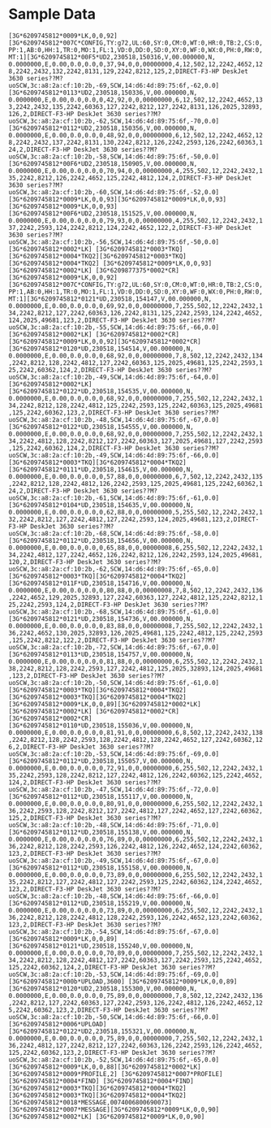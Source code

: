 # Sample Data

`
[3G*6209745812*0009*LK,0,0,92][3G*6209745812*007C*CONFIG,TY:g72,UL:60,SY:0,CM:0,WT:0,HR:0,TB:2,CS:0,PP:1,AB:0,HH:1,TR:0,MO:1,FL:1,VD:0,DD:0,SD:0,XY:0,WF:0,WX:0,PH:0,RW:0,MT:1][3G*6209745812*00F5*UD2,230518,150316,V,00.000000,N, 0.0000000,E,0.00,0.0,0.0,0,37,94,0,0,00000000,4,12,502,12,2242,4652,128,2242,2432,132,2242,8131,129,2242,8212,125,2,DIRECT-F3-HP DeskJet 3630 series??M?uoSCW,3c:a8:2a:cf:10:2b,-69,SCW,14:d6:4d:89:75:6f,-62,0.0][3G*6209745812*0113*UD2,230518,150336,V,00.000000,N, 0.0000000,E,0.00,0.0,0.0,0,42,92,0,0,00000000,6,12,502,12,2242,4652,133,2242,2432,135,2242,60363,127,2242,8212,127,2242,8131,126,2025,32893,126,2,DIRECT-F3-HP DeskJet 3630 series??M?uoSCW,3c:a8:2a:cf:10:2b,-62,SCW,14:d6:4d:89:75:6f,-70,0.0][3G*6209745812*0112*UD2,230518,150356,V,00.000000,N, 0.0000000,E,0.00,0.0,0.0,0,48,92,0,0,00000000,6,12,502,12,2242,4652,128,2242,2432,137,2242,8131,130,2242,8212,126,2242,2593,126,2242,60363,124,2,DIRECT-F3-HP DeskJet 3630 series??M?uoSCW,3c:a8:2a:cf:10:2b,-58,SCW,14:d6:4d:89:75:6f,-50,0.0][3G*6209745812*00F6*UD2,230518,150905,V,00.000000,N, 0.0000000,E,0.00,0.0,0.0,0,70,94,0,0,00000000,4,255,502,12,2242,2432,135,2242,8212,126,2242,4652,125,2242,4812,124,2,DIRECT-F3-HP DeskJet 3630 series??M?uoSCW,3c:a8:2a:cf:10:2b,-60,SCW,14:d6:4d:89:75:6f,-52,0.0][3G*6209745812*0009*LK,0,0,93][3G*6209745812*0009*LK,0,0,93]
[3G*6209745812*0009*LK,0,0,93][3G*6209745812*00F6*UD2,230518,151525,V,00.000000,N, 0.0000000,E,0.00,0.0,0.0,0,79,93,0,0,00000000,4,255,502,12,2242,2432,137,2242,2593,124,2242,8212,124,2242,4652,122,2,DIRECT-F3-HP DeskJet 3630 series??M?uoSCW,3c:a8:2a:cf:10:2b,-56,SCW,14:d6:4d:89:75:6f,-50,0.0][3G*6209745812*0002*LK]
[3G*6209745812*0003*TKQ][3G*6209745812*0004*TKQ2][3G*6209745812*0003*TKQ][3G*6209745812*0004*TKQ2]
[3G*6209745812*0009*LK,0,0,93][3G*6209745812*0002*LK]
[3G*6209877375*0002*CR]
[3G*6209745812*0009*LK,0,0,92][3G*6209745812*007C*CONFIG,TY:g72,UL:60,SY:0,CM:0,WT:0,HR:0,TB:2,CS:0,PP:1,AB:0,HH:1,TR:0,MO:1,FL:1,VD:0,DD:0,SD:0,XY:0,WF:0,WX:0,PH:0,RW:0,MT:1][3G*6209745812*0121*UD,230518,154147,V,00.000000,N, 0.0000000,E,0.00,0.0,0.0,0,69,92,0,0,00000000,7,255,502,12,2242,2432,134,2242,8212,127,2242,60363,126,2242,8131,125,2242,2593,124,2242,4652,124,2025,49681,123,2,DIRECT-F3-HP DeskJet 3630 series??M?uoSCW,3c:a8:2a:cf:10:2b,-55,SCW,14:d6:4d:89:75:6f,-66,0.0][3G*6209745812*0002*LK]
[3G*6209745812*0002*CR]
[3G*6209745812*0009*LK,0,0,92][3G*6209745812*0002*CR][3G*6209745812*0120*UD,230518,154514,V,00.000000,N, 0.0000000,E,0.00,0.0,0.0,0,68,92,0,0,00000000,7,8,502,12,2242,2432,134,2242,8212,128,2242,4812,127,2242,60363,125,2025,49681,125,2242,2593,125,2242,60362,124,2,DIRECT-F3-HP DeskJet 3630 series??M?uoSCW,3c:a8:2a:cf:10:2b,-49,SCW,14:d6:4d:89:75:6f,-64,0.0][3G*6209745812*0002*LK]
[3G*6209745812*0122*UD,230518,154535,V,00.000000,N, 0.0000000,E,0.00,0.0,0.0,0,68,92,0,0,00000000,7,255,502,12,2242,2432,134,2242,8212,128,2242,4812,125,2242,2593,125,2242,60363,125,2025,49681,125,2242,60362,123,2,DIRECT-F3-HP DeskJet 3630 series??M?uoSCW,3c:a8:2a:cf:10:2b,-48,SCW,14:d6:4d:89:75:6f,-67,0.0][3G*6209745812*0122*UD,230518,154555,V,00.000000,N, 0.0000000,E,0.00,0.0,0.0,0,68,92,0,0,00000000,7,255,502,12,2242,2432,134,2242,4812,128,2242,8212,127,2242,60363,127,2025,49681,127,2242,2593,125,2242,60362,124,2,DIRECT-F3-HP DeskJet 3630 series??M?uoSCW,3c:a8:2a:cf:10:2b,-49,SCW,14:d6:4d:89:75:6f,-66,0.0][3G*6209745812*0003*TKQ][3G*6209745812*0004*TKQ2][3G*6209745812*0111*UD,230518,154615,V,00.000000,N, 0.0000000,E,0.00,0.0,0.0,0,57,88,0,0,00000000,6,7,502,12,2242,2432,135,2242,8212,128,2242,4812,126,2242,2593,125,2025,49681,125,2242,60362,124,2,DIRECT-F3-HP DeskJet 3630 series??M?uoSCW,3c:a8:2a:cf:10:2b,-61,SCW,14:d6:4d:89:75:6f,-61,0.0][3G*6209745812*0104*UD,230518,154635,V,00.000000,N, 0.0000000,E,0.00,0.0,0.0,0,62,88,0,0,00000000,5,255,502,12,2242,2432,132,2242,8212,127,2242,4812,127,2242,2593,124,2025,49681,123,2,DIRECT-F3-HP DeskJet 3630 series??M?uoSCW,3c:a8:2a:cf:10:2b,-68,SCW,14:d6:4d:89:75:6f,-58,0.0][3G*6209745812*0112*UD,230518,154656,V,00.000000,N, 0.0000000,E,0.00,0.0,0.0,0,65,88,0,0,00000008,6,255,502,12,2242,2432,134,2242,4812,127,2242,4652,126,2242,8212,126,2242,2593,124,2025,49681,120,2,DIRECT-F3-HP DeskJet 3630 series??M?uoSCW,3c:a8:2a:cf:10:2b,-62,SCW,14:d6:4d:89:75:6f,-65,0.0][3G*6209745812*0003*TKQ][3G*6209745812*0004*TKQ2][3G*6209745812*011F*UD,230518,154716,V,00.000000,N, 0.0000000,E,0.00,0.0,0.0,0,80,88,0,0,00000008,7,8,502,12,2242,2432,136,2242,4652,129,2025,32893,127,2242,60363,127,2242,4812,125,2242,8212,125,2242,2593,124,2,DIRECT-F3-HP DeskJet 3630 series??M?uoSCW,3c:a8:2a:cf:10:2b,-68,SCW,14:d6:4d:89:75:6f,-61,0.0][3G*6209745812*0121*UD,230518,154736,V,00.000000,N, 0.0000000,E,0.00,0.0,0.0,0,83,88,0,0,00000008,7,255,502,12,2242,2432,136,2242,4652,130,2025,32893,126,2025,49681,125,2242,4812,125,2242,2593,125,2242,8212,122,2,DIRECT-F3-HP DeskJet 3630 series??M?uoSCW,3c:a8:2a:cf:10:2b,-72,SCW,14:d6:4d:89:75:6f,-67,0.0][3G*6209745812*0113*UD,230518,154757,V,00.000000,N, 0.0000000,E,0.00,0.0,0.0,0,81,88,0,0,00000000,6,255,502,12,2242,2432,138,2242,8212,128,2242,2593,127,2242,4812,125,2025,32893,124,2025,49681,123,2,DIRECT-F3-HP DeskJet 3630 series??M?uoSCW,3c:a8:2a:cf:10:2b,-50,SCW,14:d6:4d:89:75:6f,-61,0.0][3G*6209745812*0003*TKQ][3G*6209745812*0004*TKQ2][3G*6209745812*0003*TKQ][3G*6209745812*0004*TKQ2]
[3G*6209745812*0009*LK,0,0,89][3G*6209745812*0002*LK]
[3G*6209745812*0002*LK]
[3G*6209745812*0002*CR]
[3G*6209745812*0002*CR][3G*6209745812*0110*UD,230518,155036,V,00.000000,N, 0.0000000,E,0.00,0.0,0.0,0,81,91,0,0,00000000,6,8,502,12,2242,2432,138,2242,8212,128,2242,2593,128,2242,4812,128,2242,4652,127,2242,60362,126,2,DIRECT-F3-HP DeskJet 3630 series??M?uoSCW,3c:a8:2a:cf:10:2b,-53,SCW,14:d6:4d:89:75:6f,-69,0.0][3G*6209745812*0112*UD,230518,155057,V,00.000000,N, 0.0000000,E,0.00,0.0,0.0,0,72,91,0,0,00000000,6,255,502,12,2242,2432,135,2242,2593,128,2242,8212,127,2242,4812,126,2242,60362,125,2242,4652,124,2,DIRECT-F3-HP DeskJet 3630 series??M?uoSCW,3c:a8:2a:cf:10:2b,-47,SCW,14:d6:4d:89:75:6f,-72,0.0][3G*6209745812*0112*UD,230518,155117,V,00.000000,N, 0.0000000,E,0.00,0.0,0.0,0,80,91,0,0,00000000,6,255,502,12,2242,2432,136,2242,2593,128,2242,8212,127,2242,4812,127,2242,4652,127,2242,60362,125,2,DIRECT-F3-HP DeskJet 3630 series??M?uoSCW,3c:a8:2a:cf:10:2b,-48,SCW,14:d6:4d:89:75:6f,-71,0.0][3G*6209745812*0112*UD,230518,155138,V,00.000000,N, 0.0000000,E,0.00,0.0,0.0,0,76,89,0,0,00000000,6,255,502,12,2242,2432,136,2242,8212,128,2242,2593,126,2242,4812,126,2242,4652,124,2242,60362,123,2,DIRECT-F3-HP DeskJet 3630 series??M?uoSCW,3c:a8:2a:cf:10:2b,-49,SCW,14:d6:4d:89:75:6f,-67,0.0][3G*6209745812*0112*UD,230518,155158,V,00.000000,N, 0.0000000,E,0.00,0.0,0.0,0,73,89,0,0,00000000,6,255,502,12,2242,2432,135,2242,8212,127,2242,4812,127,2242,2593,125,2242,60362,124,2242,4652,123,2,DIRECT-F3-HP DeskJet 3630 series??M?uoSCW,3c:a8:2a:cf:10:2b,-48,SCW,14:d6:4d:89:75:6f,-66,0.0][3G*6209745812*0112*UD,230518,155219,V,00.000000,N, 0.0000000,E,0.00,0.0,0.0,0,73,89,0,0,00000000,6,255,502,12,2242,2432,136,2242,8212,128,2242,4812,128,2242,2593,126,2242,4652,123,2242,60362,123,2,DIRECT-F3-HP DeskJet 3630 series??M?uoSCW,3c:a8:2a:cf:10:2b,-54,SCW,14:d6:4d:89:75:6f,-67,0.0][3G*6209745812*0009*LK,0,0,89][3G*6209745812*0121*UD,230518,155240,V,00.000000,N, 0.0000000,E,0.00,0.0,0.0,0,70,89,0,0,00000000,7,255,502,12,2242,2432,134,2242,8212,128,2242,4812,127,2242,60363,127,2242,2593,125,2242,4652,125,2242,60362,124,2,DIRECT-F3-HP DeskJet 3630 series??M?uoSCW,3c:a8:2a:cf:10:2b,-53,SCW,14:d6:4d:89:75:6f,-69,0.0][3G*6209745812*000b*UPLOAD,3600]
[3G*6209745812*0009*LK,0,0,89][3G*6209745812*0120*UD2,230518,155300,V,00.000000,N, 0.0000000,E,0.00,0.0,0.0,0,75,89,0,0,00000000,7,8,502,12,2242,2432,136,2242,8212,127,2242,60363,127,2242,2593,126,2242,4812,126,2242,4652,125,2242,60362,123,2,DIRECT-F3-HP DeskJet 3630 series??M?uoSCW,3c:a8:2a:cf:10:2b,-50,SCW,14:d6:4d:89:75:6f,-66,0.0][3G*6209745812*0006*UPLOAD][3G*6209745812*0122*UD2,230518,155321,V,00.000000,N, 0.0000000,E,0.00,0.0,0.0,0,75,89,0,0,00000000,7,255,502,12,2242,2432,136,2242,4812,127,2242,8212,127,2242,60363,126,2242,2593,126,2242,4652,125,2242,60362,123,2,DIRECT-F3-HP DeskJet 3630 series??M?uoSCW,3c:a8:2a:cf:10:2b,-52,SCW,14:d6:4d:89:75:6f,-65,0.0]
[3G*6209745812*0009*LK,0,0,88][3G*6209745812*0002*LK]
[3G*6209745812*0009*PROFILE,2]
[3G*6209745812*0007*PROFILE]
[3G*6209745812*0004*FIND]
[3G*6209745812*0004*FIND][3G*6209745812*0003*TKQ][3G*6209745812*0004*TKQ2][3G*6209745812*0003*TKQ][3G*6209745812*0004*TKQ2]
[3G*6209745812*0018*MESSAGE,0074006800690073]
[3G*6209745812*0007*MESSAGE][3G*6209745812*0009*LK,0,0,90][3G*6209745812*0002*LK]
[3G*6209745812*0009*LK,0,0,90]
`